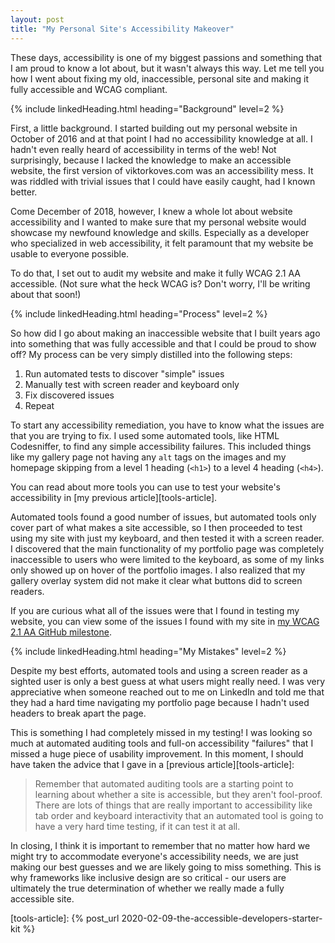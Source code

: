 ```yaml
---
layout: post
title: "My Personal Site's Accessibility Makeover"
---
```


These days, accessibility is one of my biggest passions and something that I am proud to know a lot about, but it wasn't always this way. Let me tell you how I went about fixing my old, inaccessible, personal site and making it fully accessible and WCAG compliant.

{% include linkedHeading.html heading="Background" level=2 %}

First, a little background. I started building out my personal website in October of 2016 and at that point I had no accessibility knowledge at all. I hadn't even really heard of accessibility in terms of the web! Not surprisingly, because I lacked the knowledge to make an accessible website, the first version of viktorkoves.com was an accessibility mess. It was riddled with trivial issues that I could have easily caught, had I known better.

Come December of 2018, however, I knew a whole lot about website accessibility and I wanted to make sure that my personal website would showcase my newfound knowledge and skills. Especially as a developer who specialized in web accessibility, it felt paramount that my website be usable to everyone possible.

To do that, I set out to audit my website and make it fully WCAG 2.1 AA accessible. (Not sure what the heck WCAG is? Don't worry, I'll be writing about that soon!)

{% include linkedHeading.html heading="Process" level=2 %}

So how did I go about making an inaccessible website that I built years ago into something that was fully accessible and that I could be proud to show off? My process can be very simply distilled into the following steps:

1. Run automated tests to discover "simple" issues
1. Manually test with screen reader and keyboard only
1. Fix discovered issues
1. Repeat

To start any accessibility remediation, you have to know what the issues are that you are trying to fix. I used some automated tools, like HTML Codesniffer, to find any simple accessibility failures. This included things like my gallery page not having any `alt` tags on the images and my homepage skipping from a level 1 heading (`<h1>`) to a level 4 heading (`<h4>`).

You can read about more tools you can use to test your website's accessibility in [my previous article][tools-article].

Automated tools found a good number of issues, but automated tools only cover part of what makes a site accessible, so I then proceeded to test using my site with just my keyboard, and then tested it with a screen reader. I discovered that the main functionality of my portfolio page was completely inaccessible to users who were limited to the keyboard, as some of my links only showed up on hover of the portfolio images. I also realized that my gallery overlay system did not make it clear what buttons did to screen readers.

If you are curious what all of the issues were that I found in testing my website, you can view some of the issues I found with my site in [my WCAG 2.1 AA GitHub milestone][gh-milestone].

{% include linkedHeading.html heading="My Mistakes" level=2 %}

Despite my best efforts, automated tools and using a screen reader as a sighted user is only a best guess at what users might really need. I was very appreciative when someone reached out to me on LinkedIn and told me that they had a hard time navigating my portfolio page because I hadn't used headers to break apart the page.

This is something I had completely missed in my testing! I was looking so much at automated auditing tools and full-on accessibility "failures" that I missed a huge piece of usability improvement. In this moment, I should have taken the advice that I gave in a [previous  article][tools-article]:

> Remember that automated auditing tools are a starting point to learning about whether a site is accessible, but they aren't fool-proof. There are lots of things that are really important to accessibility like tab order and keyboard interactivity that an automated tool is going to have a very hard time testing, if it can test it at all.

In closing, I think it is important to remember that no matter how hard we might try to accommodate everyone's accessibility needs, we are just making our best guesses and we are likely going to miss something. This is why frameworks like inclusive design are so critical - our users are ultimately the true determination of whether we really made a fully accessible site.


<!-- All links for simplicity -->
[gh-milestone]: https://github.com/vkoves/vkoves.github.io/milestone/1?closed=1
[tools-article]: {% post_url 2020-02-09-the-accessible-developers-starter-kit %}